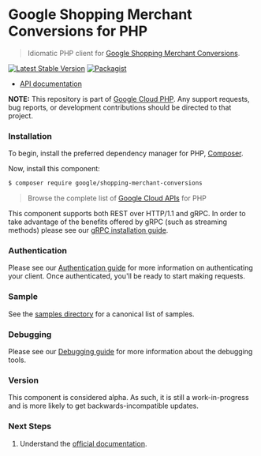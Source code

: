 # Google Shopping Merchant Conversions for PHP

> Idiomatic PHP client for [Google Shopping Merchant Conversions](https://developers.google.com/merchant/api).

[![Latest Stable Version](https://poser.pugx.org/google/shopping-merchant-conversions/v/stable)](https://packagist.org/packages/google/shopping-merchant-conversions) [![Packagist](https://img.shields.io/packagist/dm/google/shopping-merchant-conversions.svg)](https://packagist.org/packages/google/shopping-merchant-conversions)

* [API documentation](https://cloud.google.com/php/docs/reference/shopping-merchant-conversions/latest)

**NOTE:** This repository is part of [Google Cloud PHP](https://github.com/googleapis/google-cloud-php). Any
support requests, bug reports, or development contributions should be directed to
that project.

### Installation

To begin, install the preferred dependency manager for PHP, [Composer](https://getcomposer.org/).

Now, install this component:

```sh
$ composer require google/shopping-merchant-conversions
```

> Browse the complete list of [Google Cloud APIs](https://cloud.google.com/php/docs/reference)
> for PHP

This component supports both REST over HTTP/1.1 and gRPC. In order to take advantage of the benefits
offered by gRPC (such as streaming methods) please see our
[gRPC installation guide](https://cloud.google.com/php/grpc).

### Authentication

Please see our [Authentication guide](https://github.com/googleapis/google-cloud-php/blob/main/AUTHENTICATION.md) for more information
on authenticating your client. Once authenticated, you'll be ready to start making requests.

### Sample

See the [samples directory](https://github.com/googleapis/php-shopping-merchant-conversions/tree/main/samples) for a canonical list of samples.

### Debugging

Please see our [Debugging guide](https://github.com/googleapis/google-cloud-php/blob/main/DEBUG.md)
for more information about the debugging tools.

### Version

This component is considered alpha. As such, it is still a work-in-progress and is more likely to get backwards-incompatible updates.

### Next Steps

1. Understand the [official documentation](https://developers.google.com/merchant/api).
